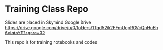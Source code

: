 # Training Class Repo

Slides are placed in Skymind Google Drive 
https://drive.google.com/drive/u/0/folders/1Tqd52ih2FFmUcpROVcQnHuEh6eiqtoYE?ogsrc=32

This repo is for training notebooks and codes 
